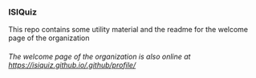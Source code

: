 ### ISIQuiz 
This repo contains some utility material and the readme for the welcome page of the organization
###### The welcome page of the organization is also online at https://isiquiz.github.io/.github/profile/
